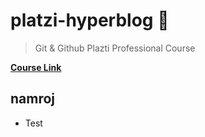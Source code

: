 # platzi-hyperblog 💚
> Git &amp; Github Plazti Professional Course

[**Course Link**](https://platzi.com/clases/git-github/ "Git & GitHub Professional Course")
## namroj

* Test
